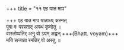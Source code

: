 +++
title = "११ एह यात माप"

+++
एह यात माप याताध्य् अस्मत्  
पूषा वः परस्ताद् अपथं कृणोतु ।  
वास्तोष्पतिर् अनु वो ऽयम् अह्वन् +++(Bhatt. voyam)+++  
मयि सजाता रमतिर् वो अस्तु ॥
